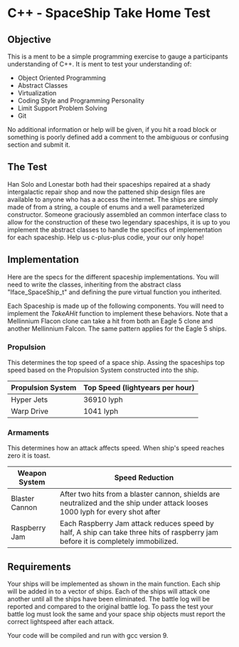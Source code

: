 # C++ - SpaceShip Take Home Test
## Objective

This is a ment to be a simple programming exercise to gauge a participants understanding of C++. It is ment to test your understanding of: 
* Object Oriented Programming
* Abstract Classes
* Virtualization
* Coding Style and Programming Personality
* Limit Support Problem Solving
* Git

No additional information or help will be given, if you hit a road block or something is poorly defined add a comment to the ambiguous or confusing section and submit it. 

## The Test

Han Solo and Lonestar both had their spaceships repaired at a shady intergalactic repair shop and now the pattened ship design files are available to anyone who has a access the internet. The ships are simply made of from a string, a couple of enums and a well parameterized constructor. Someone graciously assembled an common interface class to allow for the construction of these two legendary spaceships, it is up to you implement the abstract classes to handle the specifics of implementation for each spaceship. Help us c-plus-plus codie, your our only hope!

## Implementation 

Here are the specs for the different spaceship implementations. You will need to write the classes, inheriting from the abstract class "Iface_SpaceShip_t" and defining the pure virtual function you intherited. 

Each Spaceship is made up of the following components. You will need to implement the *TakeAHit* function to implement these behaviors. Note that a Mellinnium Flacon clone can take a hit from both an Eagle 5 clone and another Mellinnium Falcon. The same pattern applies for the Eagle 5 ships. 

### Propulsion
This determines the top speed of a space ship. Assing the spaceships top speed based on the Propulsion System constructed into the ship. 

| Propulsion System | Top Speed (lightyears per hour) |
|-------------------|---------------------------------|
| Hyper Jets        | 36910 lyph                      |
| Warp Drive        | 1041 lyph                       |

### Armaments

This determines how an attack affects speed. When ship's speed reaches zero it is toast.

| Weapon System  | Speed Reduction                                                                                                                   |
|----------------|-----------------------------------------------------------------------------------------------------------------------------------|
| Blaster Cannon | After two hits from a blaster cannon, shields are neutralized and the ship under attack looses 1000 lyph for every shot after     |
| Raspberry Jam  | Each Raspberry Jam attack reduces speed by half, A ship can take three hits of raspberry jam before it is completely immobilized. |

## Requirements

Your ships will be implemented as shown in the main function. Each ship will be added in to a vector of ships. Each of the ships will attack one another until all the ships have been eliminated. The battle log will be reported and compared to the original battle log. To pass the test your battle log must look the same and your space ship objects must report the correct lightspeed after each attack. 

Your code will be compiled and run with gcc version 9. 

